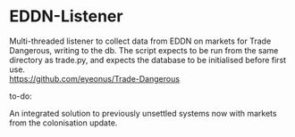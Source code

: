 # EDDN-Listener

Multi-threaded listener to collect data from EDDN on markets for Trade Dangerous, writing to the db. The script expects to be run from the same directory as trade.py, and expects the database to be initialised before first use.<br>
https://github.com/eyeonus/Trade-Dangerous<br>

to-do:<br>

An integrated solution to previously unsettled systems now with markets from the colonisation update.
